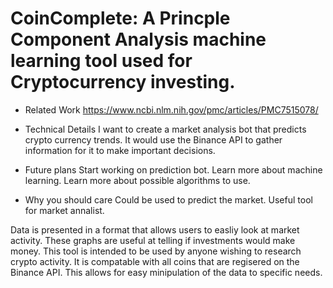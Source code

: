 # CoinComplete: A Princple Component Analysis machine learning tool used for Cryptocurrency investing.

+ Related Work
https://www.ncbi.nlm.nih.gov/pmc/articles/PMC7515078/

+ Technical Details
I want to create a market analysis bot that predicts crypto currency trends.  It would use the Binance API to gather information for it to make important decisions.
+ Future plans
Start working on prediction bot.
Learn more about machine learning.
Learn more about possible algorithms to use.
+ Why you should care
Could be used to predict the market.
Useful tool for market annalist. 


Data is presented in a format that allows users to easliy look at market activity.  These graphs are useful at telling if investments would make money.  This tool is intended to be used by anyone wishing to research crypto activity.  It is compatable with all coins that are regisered on the Binance API.  This allows for easy minipulation of the data to specific needs.
